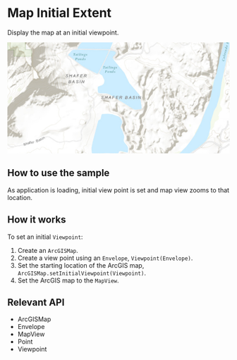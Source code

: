 # Map Initial Extent

Display the map at an initial viewpoint.

![](MapInitialExtent.png)

## How to use the sample

As application is loading, initial view point is set and map view zooms to that location.

## How it works

To set an initial `Viewpoint`:


1.  Create an `ArcGISMap`.
2.  Create a view point using an `Envelope`, `Viewpoint(Envelope)`.
3.  Set the starting location of the ArcGIS map, `ArcGISMap.setInitialViewpoint(Viewpoint)`.
4.  Set the ArcGIS map to the `MapView`.


## Relevant API


*   ArcGISMap
*   Envelope
*   MapView
*   Point
*   Viewpoint



